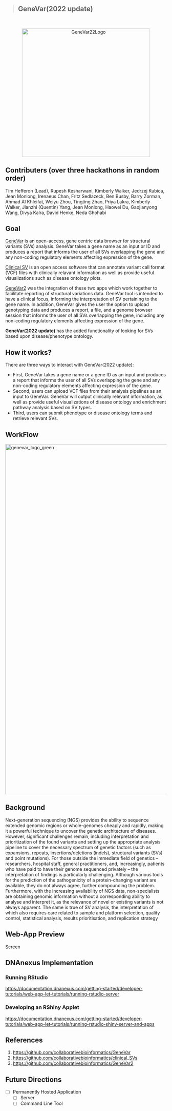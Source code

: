 > ## GeneVar(2022 update)
<br/>

<p align="center">
  <img width="400" alt="GeneVar22Logo" src="https://user-images.githubusercontent.com/82537630/195183671-b0479eff-2b73-44b5-aae1-a2682d383919.png">
</p>

## Contributers (over three hackathons in random order)
Tim Hefferon (Lead),	Rupesh Kesharwani,	Kimberly Walker,	Jedrzej Kubica,	Jean Monlong,	Irenaeus Chan,	Fritz Sedlazeck,	Ben Busby,	Barry Zorman,	Ahmad Al Khleifat,	 Weiyu Zhou, 	 Tingting Zhao,	 Priya Lakra, 	 Kimberly Walker, 	 Jianzhi (Quentin) Yang, 	 Jean Monlong, 	 Haowei Du,	 Gaojianyong Wang,	 Divya Kalra, 	 David Henke, 	Neda Ghohabi



## Goal

[GeneVar](https://github.com/collaborativebioinformatics/GeneVar) is an open-access, gene centric data browser for structural variants (SVs) analysis. GeneVar takes a gene name as an input or ID and produces a report that informs the user of all SVs overlapping the gene and any non-coding regulatory elements affecting expression of the gene.

[Clinical SV](https://github.com/collaborativebioinformatics/clinical_SVs) is an open access software that can annotate variant call format (VCF) files with clinically relavant information as well as provide useful visualizations such as disease ontology plots.

[GeneVar2](https://github.com/collaborativebioinformatics/GeneVar2) was the integration of these two apps which work together to facilitate reporting of structural variations data. GeneVar tool is intended to have a clinical focus, informing the interpretation of SV pertaining to the gene name. In addition, GeneVar gives the user the option to upload genotyping data and produces a report, a file, and a genome browser session that informs the user of all SVs overlapping the gene, including any non-coding regulatory elements affecting expression of the gene.

**GeneVar(2022 update)** has the added functionality of looking for SVs based upon disease/phenotype ontology.

## How it works?

There are three ways to interact with GeneVar(2022 update):
- First, GeneVar takes a gene name or a gene ID as an input and produces a report that informs the user of all SVs overlapping the gene and any non-coding regulatory elements affecting expression of the gene. 
- Second, users can upload VCF files from their analysis pipelines as an input to GeneVar. GeneVar will output clinically relevant information, as well as provide useful visualizations of disease ontology and enrichment pathway analysis based on SV types. 
- Third, users can submit phenotype or disease ontology terms and retrieve relevant SVs.


## WorkFlow
<img width="1091" alt="genevar_logo_green" src="https://user-images.githubusercontent.com/82537630/195189567-7220b953-8f89-490d-9dc3-aca30c279656.png">


## Background

Next-generation sequencing (NGS) provides the ability to sequence extended genomic regions or whole-genomes cheaply and rapidly, making it a powerful technique to uncover the genetic architecture of diseases. However, significant challenges remain, including interpretation and prioritization of the found variants and setting up the appropriate analysis pipeline to cover the necessary spectrum of genetic factors (such as expansions, repeats, insertions/deletions (indels), structural variants (SVs) and point mutations). For those outside the immediate field of genetics – researchers, hospital staff, general practitioners, and, increasingly, patients who have paid to have their genome sequenced privately – the interpretation of findings is particularly challenging. Although various tools for the prediction of the pathogenicity of a protein-changing variant are available, they do not always agree, further compounding the problem. Furthermore, with the increasing availability of NGS data, non-specialists are obtaining genomic information without a corresponding ability to analyse and interpret it, as the relevance of novel or existing variants is not always apparent. The same is true of SV analysis, the interpretation of which also requires care related to sample and platform selection, quality control, statistical analysis, results prioritisation, and replication strategy


## Web-App Preview

Screen


## DNAnexus Implementation

### Running RStudio

https://documentation.dnanexus.com/getting-started/developer-tutorials/web-app-let-tutorials/running-rstudio-server

### Developing an RShiny Applet

https://documentation.dnanexus.com/getting-started/developer-tutorials/web-app-let-tutorials/running-rstudio-shiny-server-and-apps

## References

1. https://github.com/collaborativebioinformatics/GeneVar
2. https://github.com/collaborativebioinformatics/clinical_SVs
3. https://github.com/collaborativebioinformatics/GeneVar2

## Future Directions 
- [ ] Permanently Hosted Application
  - [ ] Server
  - [ ] Command Line Tool
